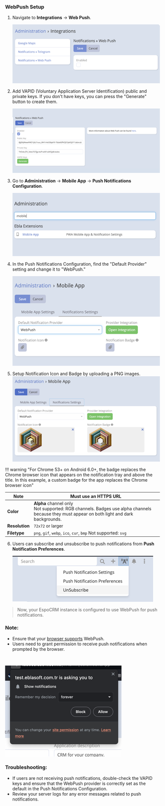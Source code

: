 ### WebPush Setup

1. Navigate to **Integrations** -> **Web Push**.

   ![Web Push](../../../../_static/images/extensions/mobile-app/webpush/setup-0.png)

2. Add VAPID (Voluntary Application Server Identification) public and private keys. If you don't have keys, you can
   press the "Generate" button to create them.

   ![img.png](../../../../_static/images/extensions/mobile-app/webpush/setup-1.png)

3. Go to **Administration** -> **Mobile App** -> **Push Notifications Configuration**.

   ![img.png](../../../../_static/images/extensions/mobile-app/webpush/setup-2.png)

4. In the Push Notifications Configuration, find the "Default Provider" setting and change it to "WebPush."

   ![img.png](../../../../_static/images/extensions/mobile-app/webpush/setup-3.png)

5. Setup Notification Icon and Badge by uploading a PNG images.
    ![img.png](../../../../_static/images/extensions/mobile-app/webpush/setup-4.png)

!!! warning "For Chrome 53+ on Android 6.0+, the badge replaces the Chrome browser icon that appears on the notification tray and above the title. In this example, a custom badge for the app replaces the Chrome browser icon"

|**Note**       |   Must use an HTTPS URL                                                                                                                                                     |
|---------------|--------------------------------------------------------------------------------------------------------------------------------------------------------|
| **Color**     | **Alpha** channel only <br> Not supported: RGB channels. Badges use alpha channels because they must appear on both light and dark backgrounds. |
| **Resolution** | `72x72` or larger                                                                                                                                      |
| **Filetype**  | `png`, `gif`, `webp`, `ico`, `cur`, `bmp` Not supported: `svg`                                        

6. Users can subscribe and unsubscribe to push notifications from **Push Notification Preferences**.

   ![img.png](../../../../_static/images/extensions/mobile-app/webpush/setup-5.png)

> Now, your EspoCRM instance is configured to use WebPush for push notifications.

### Note:

- Ensure that your [browser supports](https://developer.mozilla.org/en-US/docs/Web/API/Push_API#browser_compatibility)
  WebPush.
- Users need to grant permission to receive push notifications when prompted by the browser.

<br>

![img.png](../../../../_static/images/extensions/mobile-app/webpush/setup-6.png)

### Troubleshooting:

- If users are not receiving push notifications, double-check the VAPID keys and ensure that the WebPush provider is
  correctly set as the default in the Push Notifications Configuration.
- Review your server logs for any error messages related to push notifications.
